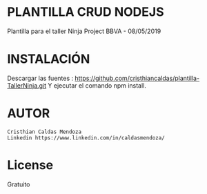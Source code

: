 # PLANTILLA CRUD NODEJS
Plantilla para el taller Ninja Project BBVA - 08/05/2019

# INSTALACIÓN
Descargar las fuentes : https://github.com/cristhiancaldas/plantilla-TallerNinja.git
Y ejecutar el comando npm install.

# AUTOR 
```
Cristhian Caldas Mendoza
Linkedin https://www.linkedin.com/in/caldasmendoza/
```
# License
Gratuito 
